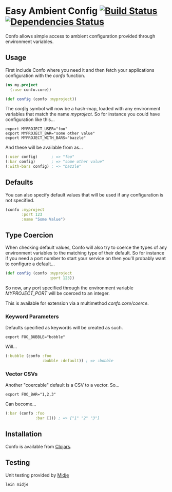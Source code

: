 
# Easy Ambient Config [![Build Status](https://api.travis-ci.org/rodnaph/confo.png)](http://travis-ci.org/rodnaph/confo) [![Dependencies Status](http://clj-deps.herokuapp.com/github/rodnaph/confo/status.png)](http://clj-deps.herokuapp.com/github/rodnaph/confo)

Confo allows simple access to ambient configuration provided through environment variables.

## Usage

First include Confo where you need it and then fetch your applications configuration
with the _confo_ function.

```clojure
(ns my.project
  (:use confo.core))

(def config (confo :myproject))
```

The _config_ symbol will now be a hash-map, loaded with any environment variables
that match the name _myproject_.  So for instance you could have configuration
like this...

```
export MYPROJECT_USER="foo"
export MYPROJECT_BAR="some other value"
export MYPROJECT_WITH_BARS="bazzle"
```

And these will be available from as...

```clojure
(:user config)      ; => "foo"
(:bar config)       ; => "some other value"
(:with-bars config) ; => "bazzle"
```

## Defaults

You can also specify default values that will be used if any configuration is
not specified.

```clojure
(confo :myproject
       :port 123
       :name "Some Value")
```

## Type Coercion

When checking default values, Confo will also try to coerce the types of any
environment variables to the matching type of their default.  So for instance
if you need a port number to start your service on then you'll probably want
to configure a default...

```clojure
(def config (confo :myproject
                   :port 123))
```

So now, any port specified through the environment variable _MYPROJECT_PORT_ will
be coerced to an integer.

This is available for extension via a multimethod _confo.core/coerce_.

### Keyword Parameters

Defaults specified as keywords will be created as such.

```
export FOO_BUBBLE="bobble"
```

Will...

```clojure
(:bubble (confo :foo
                :bubble :default)) ; => :bobble
```

### Vector CSVs

Another "coercable" default is a CSV to a vector.  So...

```
export FOO_BAR="1,2,3"
```

Can become...

```clojure
(:bar (confo :foo 
             :bar [])) ; => ["1" "2" "3"]
```

## Installation

Confo is available from [Clojars](https://clojars.org/confo).

## Testing

Unit testing provided by [Midje](https://github.com/marick/Midje)

```
lein midje
```

